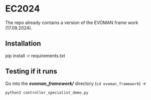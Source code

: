 # EC2024

The repo already contains a version of the EVOMAN frame work (17.09.2024).

## Installation

pip install -r requirements.txt

## Testing if it runs

Go into the ***evoman_framework/*** directory (`cd evoman_framework`) $\rightarrow$ 

```python 
python3 controller_specialist_demo.py
```